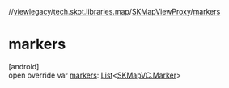 //[viewlegacy](../../../index.md)/[tech.skot.libraries.map](../index.md)/[SKMapViewProxy](index.md)/[markers](markers.md)

# markers

[android]\
open override var [markers](markers.md): [List](https://kotlinlang.org/api/latest/jvm/stdlib/kotlin.collections/-list/index.html)&lt;[SKMapVC.Marker](../../../../viewcontract/viewcontract/tech.skot.libraries.map/-s-k-map-v-c/-marker/index.md)&gt;

